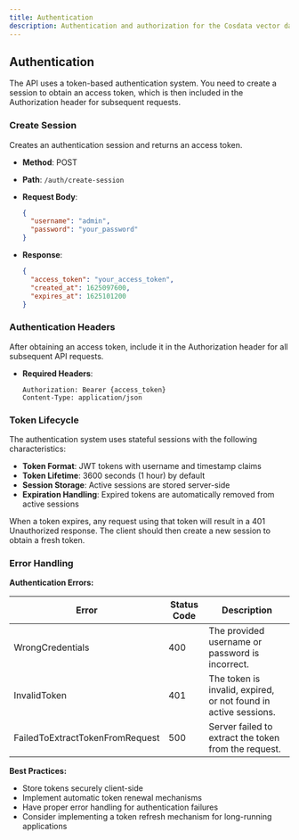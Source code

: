 ```yaml
---
title: Authentication
description: Authentication and authorization for the Cosdata vector database API
---
```


## Authentication

The API uses a token-based authentication system. You need to create a session to obtain an access token, which is then included in the Authorization header for subsequent requests.

### Create Session

Creates an authentication session and returns an access token.

* **Method**: POST
* **Path**: `/auth/create-session`
* **Request Body**:

  ```json
  {
    "username": "admin",
    "password": "your_password"
  }
  ```

* **Response**:

  ```json
  {
    "access_token": "your_access_token",
    "created_at": 1625097600,
    "expires_at": 1625101200
  }
  ```

### Authentication Headers

After obtaining an access token, include it in the Authorization header for all subsequent API requests.

* **Required Headers**:

  ```
  Authorization: Bearer {access_token}
  Content-Type: application/json
  ```

### Token Lifecycle

The authentication system uses stateful sessions with the following characteristics:

* **Token Format**: JWT tokens with username and timestamp claims
* **Token Lifetime**: 3600 seconds (1 hour) by default
* **Session Storage**: Active sessions are stored server-side
* **Expiration Handling**: Expired tokens are automatically removed from active sessions

When a token expires, any request using that token will result in a 401 Unauthorized response. The client should then create a new session to obtain a fresh token.

### Error Handling

**Authentication Errors:**

| Error | Status Code | Description |
|-------|-------------|-------------|
| WrongCredentials | 400 | The provided username or password is incorrect. |
| InvalidToken | 401 | The token is invalid, expired, or not found in active sessions. |
| FailedToExtractTokenFromRequest | 500 | Server failed to extract the token from the request. |

**Best Practices:**

* Store tokens securely client-side
* Implement automatic token renewal mechanisms
* Have proper error handling for authentication failures
* Consider implementing a token refresh mechanism for long-running applications 